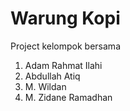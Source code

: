 # Warung Kopi

Project kelompok bersama 
1. Adam Rahmat Ilahi
2. Abdullah Atiq
3. M. Wildan 
4. M. Zidane Ramadhan